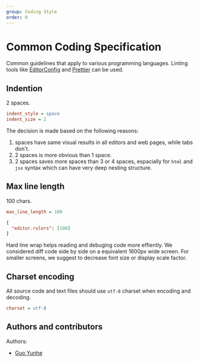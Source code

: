 ```yaml
---
group: Coding Style
order: 0
---
```


# Common Coding Specification

Common guidelines that apply to various programming languages. Linting tools like
[EditorConfig](https://editorconfig.org/) and [Prettier](https://prettier.io/) can be used.

## Indention

2 spaces.

```ini filename=".editorconfig"
indent_style = space
indent_size = 2
```

The decision is made based on the following reasons:

1. spaces have same visual results in all editors and web pages, while tabs don't.
2. 2 spaces is more obvious than 1 space.
3. 2 spaces saves more spaces than 3 or 4 spaces, espacially for `html` and `jsx` syntax which can
   have very deep nesting structure.

## Max line length

100 chars.

```ini filename=".editorconfig"
max_line_length = 100
```

```json filename=".vscode/settings.json"
{
  "editor.rulers": [100]
}
```

Hard line wrap helps reading and debuging code more effiently. We considered diff code side by side
on a equivalent 1600px wide screen. For smaller screens, we suggest to decrease font size or display
scale factor.

## Charset encoding

All source code and text files should use `utf-8` charset when encoding and decoding.

```ini filename=".editorconfig"
charset = utf-8
```

## Authors and contributors

Authors:

- [Guo Yunhe](https://github.com/guoyunhe)
